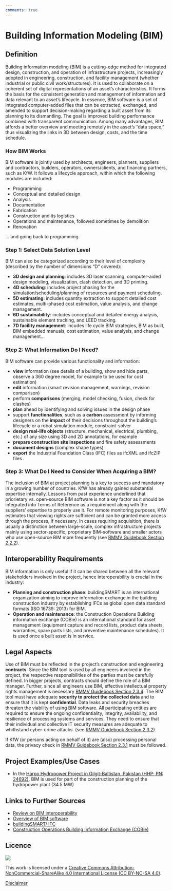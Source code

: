 ```yaml
---
comments: true
---
```


# Building Information Modeling (BIM)

## Definition
Building information modeling (BIM) is a cutting-edge method  for integrated design, construction, and operation of infrastructure projects, increasingly adopted in engineering, construction, 
and facility management (whether industrial or public civil work/structures). It is used to collaborate on a coherent set of digital representations of an asset’s characteristics. It forms the basis 
for the consistent generation and management of information and data relevant to an asset’s lifecycle. In essence, BIM software is a set of integrated computer-added files that can be 
extracted, exchanged, and amended to support decision-making regarding a built asset from its planning to its dismantling. The goal is improved building performance combined with transparent communication. Among many advantages, BIM affords a 
better overview and meeting remotely in the asset’s “data space,” thus visualizing the links in 3D between design, costs, and the time schedule.

### How BIM Works
BIM software is jointly used by architects, engineers, planners, suppliers and contractors, builders, operators, owners/clients, and financing partners, such as KfW. It follows a lifecycle 
approach, within which the following modules are included:

- Programming
- Conceptual and detailed design
- Analysis
- Documentation
- Fabrication
- Construction and its logistics
- Operations and maintenance, followed sometimes by demolition
- Renovation

... and going back to programming.

### Step 1: Select Data Solution Level
BIM can also be categorized according to their level of complexity (described by the number of dimensions “D” covered): 

- **3D design and planning**: includes 3D laser scanning, computer-aided design modeling, visualization, clash detection, 
and 3D printing.
- **4D scheduling**: includes project phasing for the simulation/scheduling/planning of resources and payment scheduling.
- **5D estimating**: includes quantity extraction to support 
detailed cost estimates, multi-phased cost estimation, value analysis, and change management.
- **6D sustainability**: includes conceptual and detailed energy analysis, sustainable element tracking, and LEED tracking. 
- **7D facility management**: incudes life cycle BIM strategies, BIM as built, BIM embedded manuals, cost estimation, value 
analysis, and change management...

### Step 2: What Information Do I Need?
BIM software can provide various functionality and information:

- **view** information (see details of a building, show and hide  parts, observe a 360 degree model, for example to be used 
for cost estimation)
- **edit** information (smart revision management, warnings, revision comparison)
- perform **comparisons** (merging, model checking, fusion, check for clashes)
- **plan** ahead by identifying and solving issues in the design phase
- support **functionalities**, such as a **carbon** assessment by informing designers on the **impact** of their decisions throughout the building’s lifecycle or a robot simulation module, constraint-solver
- **design real-life objects** (structure, mechanical, electrical, plumbing, etc.) of any size using 3D and 2D annotations, for example
- **prepare construction site inspections** and fire safety assessments
- **document designs** (complex shape types)
- **export** the Industrial Foundation Class (IFC) files as ifcXML and ifcZIP files .


### Step 3: What Do I Need to Consider When Acquiring a BIM?
The inclusion of BIM at project planning is a key to success and 
mandatory in a growing number of countries. KfW has already 
gained substantial expertise internally. Lessons from past 
experience underlined that priorietary vs. open-source BIM software is not a key factor as it should be integrated into Terms of 
Reference as a requirement along with the suppliers’ expertise to 
properly use it. For remote monitoring purposes, KfW estimates 
that viewing rights are sufficient and can be granted more access 
through the process, if necessary.
In cases requiring acquisition, there is usually a distinction 
between large-scale, complex infrastructure projects mainly 
using sector-specific, proprietary BIM-software and smaller 
actors who use open-source BIM more frequently (see [RMMV Guidebook Section 2.2.2](https://www.kfw-entwicklungsbank.de/Service/Publications-Videos/Publications-by-topic/Digitalisation/RMMV-Guidebook)).

## Interoperability Requirements
BIM information is only useful if it can be shared between all 
the relevant stakeholders involved in the project, hence interoperability is crucial in the industry:

- **Planning and construction phase**: buildingSMART is an  international organization aiming to improve information 
exchange in the building construction industry by establishing  IFCs as global open data standard formats (ISO 16739: 2013) 
for BIM.
- **Operation and maintenance**: the Construction Operations Building information exchange (COBie) is an international 
standard for asset management (equipment capture and record lists, product data sheets, warranties, spare parts lists, 
and preventive maintenance schedules). It is used once a built asset is in service.

## Legal Aspects
Use of BIM must be reflected in the project’s construction and 
engineering **contracts**. Since the BIM tool is used by all engineers involved in the project, the respective responsibilities of 
the parties must be carefully defined. In bigger projects, contracts should define the role of a BIM manager. Further, since all engineers use BIM, effective intellectual property rights 
management is necessary [RMMV Guidebook Section 2.3.4](https://www.kfw-entwicklungsbank.de/Service/Publications-Videos/Publications-by-topic/Digitalisation/RMMV-Guidebook).
The BIM tool must have adequate **security to protect the collected data** and to ensure that it is kept **confidential**. Data 
leaks and security breaches threaten the viability of using BIM 
software. All participating entities are required to ensure the 
ongoing confidentiality, integrity, availability, and resilience of 
processing systems and services. They need to ensure that their 
individual and collective IT security measures are adequate to 
whithstand cyber-crime attacks. (see  [RMMV Guidebook Section 2.3.2](https://www.kfw-entwicklungsbank.de/Service/Publications-Videos/Publications-by-topic/Digitalisation/RMMV-Guidebook)).

If KfW (or persons acting on behalf of it) are (also) processing personal data, the privacy check in [RMMV Guidebook Section 2.3.1](https://www.kfw-entwicklungsbank.de/Service/Publications-Videos/Publications-by-topic/Digitalisation/RMMV-Guidebook) must be followed.

## Project Examples/Use Cases
- In the [Harpo Hydropower Project in Gilgit-Baltistan, Pakistan (HHP; PN: 24692)](https://www.kfw-entwicklungsbank.de/ipfz/Projektdatenbank/Mittlere-Wasserkraftwerke-Basho-Und-Harpo-In-Den-Northern-Areas-24692.htm), BIM is used for part of the construction 
planning of the hydropower plant (34.5 MW)

## Links to Further Sources
- [Review on BIM interoperability](https://www.sciencedirect.com/science/article/pii/S2405896319311309)
- [Overview of BIM software](https://www.g2.com/search?utf8=%E2%9C%93&query=Building+Information+Modeling&filters%5Bcategory_ids%5D%5B%5D=292)
- [buildingSMART/ IFC](https://technical.buildingsmart.org/standards/ifc/)
- [Construction Operations Building Information Exchange (COBie)](https://www.bimpedia.eu/-/1390-cobie)

## Licence
![](https://i.creativecommons.org/l/by-nc-sa/4.0/88x31.png)

This work is licensed under a [Creative Commons Attribution-NonCommercial-ShareAlike 4.0 International License (CC BY-NC-SA 4.0)](https://creativecommons.org/licenses/by-nc-sa/4.0/).

[Disclaimer](disclaimer.md)
